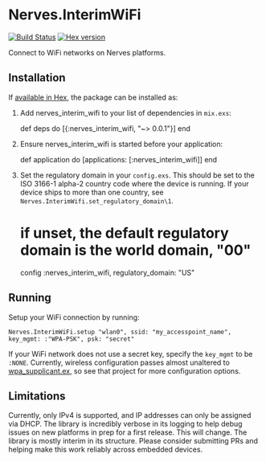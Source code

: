 # Nerves.InterimWiFi
[![Build Status](https://travis-ci.org/nerves-project/nerves_interim_wifi.svg?branch=master)](https://travis-ci.org/nerves-project/nerves_interim_wifi)
[![Hex version](https://img.shields.io/hexpm/v/nerves_interim_wifi.svg "Hex version")](https://hex.pm/packages/nerves_interim_wifi)

Connect to WiFi networks on Nerves platforms.

## Installation

If [available in Hex](https://hex.pm/docs/publish), the package can be installed as:

  1. Add nerves_interim_wifi to your list of dependencies in `mix.exs`:

        def deps do
          [{:nerves_interim_wifi, "~> 0.0.1"}]
        end

  2. Ensure nerves_interim_wifi is started before your application:

        def application do
          [applications: [:nerves_interim_wifi]]
        end

  3. Set the regulatory domain in your `config.exs`. This should be set to the
     ISO 3166-1 alpha-2 country code where the device is running. If your device
     ships to more than one country, see `Nerves.InterimWifi.set_regulatory_domain\1`.

        # if unset, the default regulatory domain is the world domain, "00"
        config :nerves_interim_wifi,
          regulatory_domain: "US"

## Running

Setup your WiFi connection by running:

    Nerves.InterimWiFi.setup "wlan0", ssid: "my_accesspoint_name", key_mgmt: :"WPA-PSK", psk: "secret"

If your WiFi network does not use a secret key, specify the `key_mgmt` to be `:NONE`.
Currently, wireless configuration passes almost unaltered to [wpa_supplicant.ex](https://github.com/fhunleth/wpa_supplicant.ex), so see that
project for more configuration options.

## Limitations

Currently, only IPv4 is supported, and IP addresses can only be assigned via
DHCP. The library is incredibly verbose in its logging to help debug issues
on new platforms in prep for a first release. This will change. The library
is mostly interim in its structure. Please consider submitting PRs and helping
make this work reliably across embedded devices.
